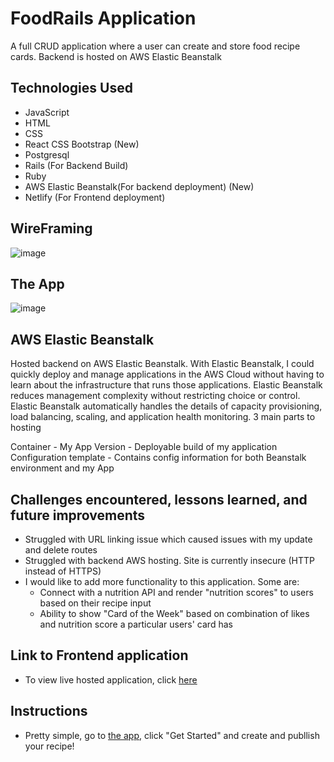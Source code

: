 # FoodRails Application

A full CRUD application where a user can create and store food recipe cards. Backend is hosted on AWS Elastic Beanstalk 

## Technologies Used
- JavaScript 
- HTML
- CSS
- React CSS Bootstrap (New)
- Postgresql
- Rails (For Backend Build)
- Ruby
- AWS Elastic Beanstalk(For backend deployment) (New)
- Netlify (For Frontend deployment)


## WireFraming

![image](https://user-images.githubusercontent.com/72947001/124055847-45b50d00-d9ea-11eb-8177-6f43d6cb0910.png)


## The App 

![image](https://user-images.githubusercontent.com/72947001/126040445-e4364197-1c7e-41b5-b116-a5928e6a6e37.png)

## AWS Elastic Beanstalk 
Hosted backend on AWS Elastic Beanstalk. With Elastic Beanstalk, I could quickly deploy and manage applications in the AWS Cloud without having to learn about the infrastructure that runs those applications. Elastic Beanstalk reduces management complexity without restricting choice or control. Elastic Beanstalk automatically handles the details of capacity provisioning, load balancing, scaling, and application health monitoring. 3 main parts to hosting

Container - My App 
Version - Deployable build of my application 
Configuration template - Contains config information for both Beanstalk environment and my App

## Challenges encountered, lessons learned, and future improvements

- Struggled with URL linking issue which caused issues with my update and delete routes
- Struggled with backend AWS hosting. Site is currently insecure (HTTP instead of HTTPS)
- I would like to add more functionality to this application. Some are:     
    - Connect with a nutrition API and render "nutrition scores" to users based on their recipe input
    - Ability to show "Card of the Week" based on combination of likes and nutrition score a particular users' card has 


## Link to Frontend application 

- To view live hosted application, click  [here](https://foodrails.netlify.app/)

## Instructions 

- Pretty simple, go to [the app](https://foodrails.netlify.app/), click "Get Started" and create and publlish your recipe!

